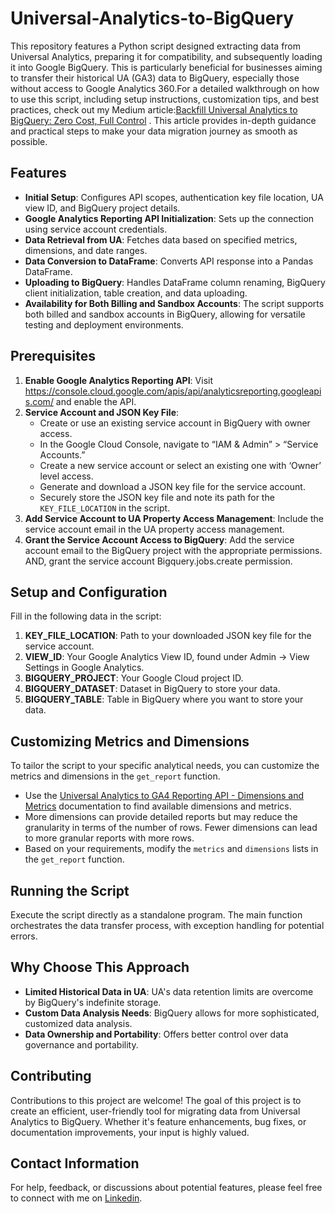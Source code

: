 # Universal-Analytics-to-BigQuery
This repository features a Python script designed extracting data from Universal Analytics, preparing it for compatibility, and subsequently loading it into Google BigQuery. This is particularly beneficial for businesses aiming to transfer their historical UA (GA3) data to BigQuery, especially those without access to Google Analytics 360.For a detailed walkthrough on how to use this script, including setup instructions, customization tips, and best practices, check out my Medium article:[Backfill Universal Analytics to BigQuery: Zero Cost, Full Control](https://medium.com/@aliiz/export-from-universal-analytics-to-bigquery-zero-cost-full-control-6470092713b1) . This article provides in-depth guidance and practical steps to make your data migration journey as smooth as possible. 


## Features
- **Initial Setup**: Configures API scopes, authentication key file location, UA view ID, and BigQuery project details.
- **Google Analytics Reporting API Initialization**: Sets up the connection using service account credentials.
- **Data Retrieval from UA**: Fetches data based on specified metrics, dimensions, and date ranges.
- **Data Conversion to DataFrame**: Converts API response into a Pandas DataFrame.
- **Uploading to BigQuery**: Handles DataFrame column renaming, BigQuery client initialization, table creation, and data uploading.
- **Availability for Both Billing and Sandbox Accounts**: The script supports both billed and sandbox accounts in BigQuery, allowing for versatile testing and deployment environments.


## Prerequisites
1. **Enable Google Analytics Reporting API**: Visit https://console.cloud.google.com/apis/api/analyticsreporting.googleapis.com/ and enable the API.
2. **Service Account and JSON Key File**:
   - Create or use an existing service account in BigQuery with owner access.
   - In the Google Cloud Console, navigate to “IAM & Admin” > “Service Accounts.”
   - Create a new service account or select an existing one with ‘Owner’ level access.
   - Generate and download a JSON key file for the service account.
   - Securely store the JSON key file and note its path for the `KEY_FILE_LOCATION` in the script.
3. **Add Service Account to UA Property Access Management**: Include the service account email in the UA property access management.
4. **Grant the Service Account Access to BigQuery**: Add the service account email to the BigQuery project with the appropriate permissions. AND, grant the service account Bigquery.jobs.create permission.

## Setup and Configuration
Fill in the following data in the script:

1. **KEY_FILE_LOCATION**: Path to your downloaded JSON key file for the service account.
2. **VIEW_ID**: Your Google Analytics View ID, found under Admin → View Settings in Google Analytics.
3. **BIGQUERY_PROJECT**: Your Google Cloud project ID.
4. **BIGQUERY_DATASET**: Dataset in BigQuery to store your data.
5. **BIGQUERY_TABLE**: Table in BigQuery where you want to store your data.

## Customizing Metrics and Dimensions
To tailor the script to your specific analytical needs, you can customize the metrics and dimensions in the `get_report` function. 

- Use the [Universal Analytics to GA4 Reporting API - Dimensions and Metrics](https://developers.google.com/analytics/devguides/migration/api/reporting-ua-to-ga4-dims-mets) documentation to find available dimensions and metrics.
- More dimensions can provide detailed reports but may reduce the granularity in terms of the number of rows. Fewer dimensions can lead to more granular reports with more rows.
- Based on your requirements, modify the `metrics` and `dimensions` lists in the `get_report` function.

## Running the Script
Execute the script directly as a standalone program. The main function orchestrates the data transfer process, with exception handling for potential errors.

## Why Choose This Approach
- **Limited Historical Data in UA**: UA's data retention limits are overcome by BigQuery's indefinite storage.
- **Custom Data Analysis Needs**: BigQuery allows for more sophisticated, customized data analysis.
- **Data Ownership and Portability**: Offers better control over data governance and portability.

## Contributing
Contributions to this project are welcome! The goal of this project is to create an efficient, user-friendly tool for migrating data from Universal Analytics to BigQuery. Whether it's feature enhancements, bug fixes, or documentation improvements, your input is highly valued.

## Contact Information
For help, feedback, or discussions about potential features, please feel free to connect with me on [Linkedin](https://www.linkedin.com/in/ali-iz/).


